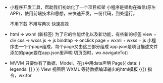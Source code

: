 - 小程序开发工具，帮助我们初始化了一个项目框架
  小程序是架构在微信(原生APP)，使用前端技术和思想，来快速开发，一份代码，到处运行。

  不用下载
  不用写两次
  快速高效

- html => wxml (新标签)
  为了它的性能优化以及新功能，有些新的标签 view = div
  css => wxss
  js => js bindtap => onclick
  page = wxml + wxss + js
  小程序由一个个page组成，每个page又由这三部分组成
  app.json是项目描述文件 添加的page要在app.json里声明
  切页面时，wx.navigateTo()

- MVVM
  只要你有了数据，Model，在js中用data声明
  Page({
      data: {
        legends: []
      }
  })
  View 视图层 WXML 等待数据编译输出的html模板 {{}}
  指令，wx:for 